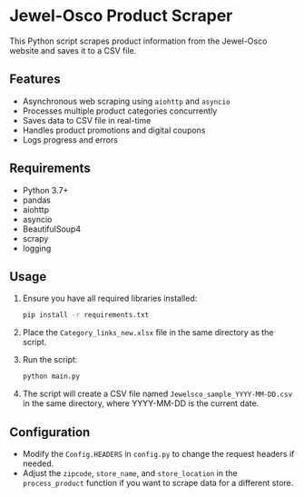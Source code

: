 
# Jewel-Osco Product Scraper

This Python script scrapes product information from the Jewel-Osco website and saves it to a CSV file.

## Features

- Asynchronous web scraping using `aiohttp` and `asyncio`
- Processes multiple product categories concurrently
- Saves data to CSV file in real-time
- Handles product promotions and digital coupons
- Logs progress and errors

## Requirements

- Python 3.7+
- pandas
- aiohttp
- asyncio
- BeautifulSoup4
- scrapy
- logging

## Usage

1. Ensure you have all required libraries installed:

   ```bash
   pip install -r requirements.txt
   ```

2. Place the `Category_links_new.xlsx` file in the same directory as the script.

3. Run the script:

   ```bash
   python main.py
   ```

4. The script will create a CSV file named `Jewelsco_sample_YYYY-MM-DD.csv` in the same directory, where YYYY-MM-DD is the current date.

## Configuration

- Modify the `Config.HEADERS` in `config.py` to change the request headers if needed.
- Adjust the `zipcode`, `store_name`, and `store_location` in the `process_product` function if you want to scrape data for a different store.
